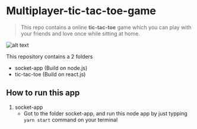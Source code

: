 # Multiplayer-tic-tac-toe-game

> This repo contains a online **tic-tac-toe** game which you can play with your friends and love once while sitting at home.

![alt text](https://res.cloudinary.com/pramodtk/image/upload/v1595883332/pramod/screenshot-localhost_8000-2020.07.28-02_24_57_v3aibo.png)

This repository contains a 2 folders
- socket-app (Build on node.js)
- tic-tac-toe (Build on react.js)

## How to run this app

1. socket-app
    - Got to the folder socket-app, and run this node app by just typping `yarn start` command on your terminal